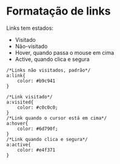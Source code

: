 # Formatação de links

Links tem estados: 
* Visitado
* Não-visitado
* Hover, quando passa o mouse em cima
* Active, quando clica e segura

```
/*Links não visitados, padrão*/
a:link{
    color: #b9c941
}

/*Link visitado*/
a:visited{
    color: #c0c0c0;
}
/*Link quando o cursor está em cima*/
a:hover{
    color: #6d790f;
}
/*Link quando clica e segura*/
a:active{
    color: #e4f371
}
```
